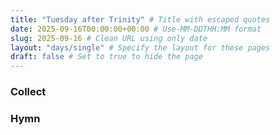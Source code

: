 ```yaml
---
title: "Tuesday after Trinity" # Title with escaped quotes
date: 2025-09-16T00:00:00+00:00 # Use-MM-DDTHH:MM format
slug: 2025-09-16 # Clean URL using only date
layout: "days/single" # Specify the layout for these pages
draft: false # Set to true to hide the page
---
```


### Collect


### Hymn